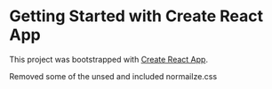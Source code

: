 # Getting Started with Create React App

This project was bootstrapped with [Create React App](https://github.com/facebook/create-react-app).

Removed some of the unsed and included normailze.css
